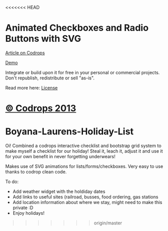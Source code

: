 <<<<<<< HEAD

Animated Checkboxes and Radio Buttons with SVG
=========


[Article on Codrops](http://tympanus.net/codrops/?p=16637)

[Demo](http://tympanus.net/Development/AnimatedCheckboxes/)

Integrate or build upon it for free in your personal or commercial projects. Don't republish, redistribute or sell "as-is". 

Read more here: [License](http://tympanus.net/codrops/licensing/)


[© Codrops 2013](http://www.codrops.com)
=======
# Boyana-Laurens-Holiday-List
Oi! 
Combined a codrops interactive checklist and bootstrap grid system to make myself a checklist for our holiday! 
Steal it, leach it, adjust it and use it for your own benefit in never forgetting underwears! 

Makes use of SVG animations for lists/forms/checkboxes. Very easy to use thanks to codrop clean code. 

To do: 
- Add weather widget with the holdiday dates
- Add links to useful sites (railroad, busses, food ordering, gas stations
- Add location information about where we stay, might need to make this private :D 
- Enjoy holidays!
>>>>>>> origin/master
